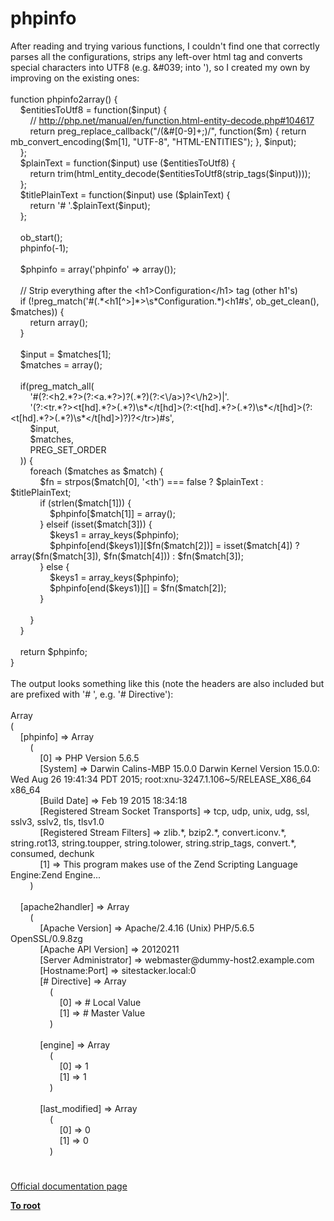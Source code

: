 # phpinfo




<div class="phpcode"><span class="html">
After reading and trying various functions, I couldn&apos;t find one that correctly parses all the configurations, strips any left-over html tag and converts special characters into UTF8 (e.g. &amp;#039; into &apos;), so I created my own by improving on the existing ones:<br><br>function phpinfo2array() {<br>&#xA0; &#xA0; $entitiesToUtf8 = function($input) {<br>&#xA0; &#xA0; &#xA0; &#xA0; // <a href="http://php.net/manual/en/function.html-entity-decode.php#104617" rel="nofollow" target="_blank">http://php.net/manual/en/function.html-entity-decode.php#104617</a><br>&#xA0; &#xA0; &#xA0; &#xA0; return preg_replace_callback(&quot;/(&amp;#[0-9]+;)/&quot;, function($m) { return mb_convert_encoding($m[1], &quot;UTF-8&quot;, &quot;HTML-ENTITIES&quot;); }, $input);<br>&#xA0; &#xA0; };<br>&#xA0; &#xA0; $plainText = function($input) use ($entitiesToUtf8) {<br>&#xA0; &#xA0; &#xA0; &#xA0; return trim(html_entity_decode($entitiesToUtf8(strip_tags($input))));<br>&#xA0; &#xA0; };<br>&#xA0; &#xA0; $titlePlainText = function($input) use ($plainText) {<br>&#xA0; &#xA0; &#xA0; &#xA0; return &apos;# &apos;.$plainText($input);<br>&#xA0; &#xA0; };<br>&#xA0; &#xA0; <br>&#xA0; &#xA0; ob_start();<br>&#xA0; &#xA0; phpinfo(-1);<br>&#xA0; &#xA0; <br>&#xA0; &#xA0; $phpinfo = array(&apos;phpinfo&apos; =&gt; array());<br><br>&#xA0; &#xA0; // Strip everything after the &lt;h1&gt;Configuration&lt;/h1&gt; tag (other h1&apos;s)<br>&#xA0; &#xA0; if (!preg_match(&apos;#(.*&lt;h1[^&gt;]*&gt;\s*Configuration.*)&lt;h1#s&apos;, ob_get_clean(), $matches)) {<br>&#xA0; &#xA0; &#xA0; &#xA0; return array();<br>&#xA0; &#xA0; }<br>&#xA0; &#xA0; <br>&#xA0; &#xA0; $input = $matches[1];<br>&#xA0; &#xA0; $matches = array();<br><br>&#xA0; &#xA0; if(preg_match_all(<br>&#xA0; &#xA0; &#xA0; &#xA0; &apos;#(?:&lt;h2.*?&gt;(?:&lt;a.*?&gt;)?(.*?)(?:&lt;\/a&gt;)?&lt;\/h2&gt;)|&apos;.<br>&#xA0; &#xA0; &#xA0; &#xA0; &apos;(?:&lt;tr.*?&gt;&lt;t[hd].*?&gt;(.*?)\s*&lt;/t[hd]&gt;(?:&lt;t[hd].*?&gt;(.*?)\s*&lt;/t[hd]&gt;(?:&lt;t[hd].*?&gt;(.*?)\s*&lt;/t[hd]&gt;)?)?&lt;/tr&gt;)#s&apos;,<br>&#xA0; &#xA0; &#xA0; &#xA0; $input, <br>&#xA0; &#xA0; &#xA0; &#xA0; $matches, <br>&#xA0; &#xA0; &#xA0; &#xA0; PREG_SET_ORDER<br>&#xA0; &#xA0; )) {<br>&#xA0; &#xA0; &#xA0; &#xA0; foreach ($matches as $match) {<br>&#xA0; &#xA0; &#xA0; &#xA0; &#xA0; &#xA0; $fn = strpos($match[0], &apos;&lt;th&apos;) === false ? $plainText : $titlePlainText;<br>&#xA0; &#xA0; &#xA0; &#xA0; &#xA0; &#xA0; if (strlen($match[1])) {<br>&#xA0; &#xA0; &#xA0; &#xA0; &#xA0; &#xA0; &#xA0; &#xA0; $phpinfo[$match[1]] = array();<br>&#xA0; &#xA0; &#xA0; &#xA0; &#xA0; &#xA0; } elseif (isset($match[3])) {<br>&#xA0; &#xA0; &#xA0; &#xA0; &#xA0; &#xA0; &#xA0; &#xA0; $keys1 = array_keys($phpinfo);<br>&#xA0; &#xA0; &#xA0; &#xA0; &#xA0; &#xA0; &#xA0; &#xA0; $phpinfo[end($keys1)][$fn($match[2])] = isset($match[4]) ? array($fn($match[3]), $fn($match[4])) : $fn($match[3]);<br>&#xA0; &#xA0; &#xA0; &#xA0; &#xA0; &#xA0; } else {<br>&#xA0; &#xA0; &#xA0; &#xA0; &#xA0; &#xA0; &#xA0; &#xA0; $keys1 = array_keys($phpinfo);<br>&#xA0; &#xA0; &#xA0; &#xA0; &#xA0; &#xA0; &#xA0; &#xA0; $phpinfo[end($keys1)][] = $fn($match[2]);<br>&#xA0; &#xA0; &#xA0; &#xA0; &#xA0; &#xA0; }<br><br>&#xA0; &#xA0; &#xA0; &#xA0; }<br>&#xA0; &#xA0; }<br>&#xA0; &#xA0; <br>&#xA0; &#xA0; return $phpinfo;<br>}<br><br>The output looks something like this (note the headers are also included but are prefixed with &apos;# &apos;, e.g. &apos;# Directive&apos;):<br><br>Array<br>(<br>&#xA0; &#xA0; [phpinfo] =&gt; Array<br>&#xA0; &#xA0; &#xA0; &#xA0; (<br>&#xA0; &#xA0; &#xA0; &#xA0; &#xA0; &#xA0; [0] =&gt; PHP Version 5.6.5<br>&#xA0; &#xA0; &#xA0; &#xA0; &#xA0; &#xA0; [System] =&gt; Darwin Calins-MBP 15.0.0 Darwin Kernel Version 15.0.0: Wed Aug 26 19:41:34 PDT 2015; root:xnu-3247.1.106~5/RELEASE_X86_64 x86_64<br>&#xA0; &#xA0; &#xA0; &#xA0; &#xA0; &#xA0; [Build Date] =&gt; Feb 19 2015 18:34:18<br>&#xA0; &#xA0; &#xA0; &#xA0; &#xA0; &#xA0; [Registered Stream Socket Transports] =&gt; tcp, udp, unix, udg, ssl, sslv3, sslv2, tls, tlsv1.0<br>&#xA0; &#xA0; &#xA0; &#xA0; &#xA0; &#xA0; [Registered Stream Filters] =&gt; zlib.*, bzip2.*, convert.iconv.*, string.rot13, string.toupper, string.tolower, string.strip_tags, convert.*, consumed, dechunk<br>&#xA0; &#xA0; &#xA0; &#xA0; &#xA0; &#xA0; [1] =&gt; This program makes use of the Zend Scripting Language Engine:Zend&#xA0;Engine...<br>&#xA0; &#xA0; &#xA0; &#xA0; )<br><br>&#xA0; &#xA0; [apache2handler] =&gt; Array<br>&#xA0; &#xA0; &#xA0; &#xA0; (<br>&#xA0; &#xA0; &#xA0; &#xA0; &#xA0; &#xA0; [Apache Version] =&gt; Apache/2.4.16 (Unix) PHP/5.6.5 OpenSSL/0.9.8zg<br>&#xA0; &#xA0; &#xA0; &#xA0; &#xA0; &#xA0; [Apache API Version] =&gt; 20120211<br>&#xA0; &#xA0; &#xA0; &#xA0; &#xA0; &#xA0; [Server Administrator] =&gt; webmaster@dummy-host2.example.com<br>&#xA0; &#xA0; &#xA0; &#xA0; &#xA0; &#xA0; [Hostname:Port] =&gt; sitestacker.local:0<br>&#xA0; &#xA0; &#xA0; &#xA0; &#xA0; &#xA0; [# Directive] =&gt; Array<br>&#xA0; &#xA0; &#xA0; &#xA0; &#xA0; &#xA0; &#xA0; &#xA0; (<br>&#xA0; &#xA0; &#xA0; &#xA0; &#xA0; &#xA0; &#xA0; &#xA0; &#xA0; &#xA0; [0] =&gt; # Local Value<br>&#xA0; &#xA0; &#xA0; &#xA0; &#xA0; &#xA0; &#xA0; &#xA0; &#xA0; &#xA0; [1] =&gt; # Master Value<br>&#xA0; &#xA0; &#xA0; &#xA0; &#xA0; &#xA0; &#xA0; &#xA0; )<br><br>&#xA0; &#xA0; &#xA0; &#xA0; &#xA0; &#xA0; [engine] =&gt; Array<br>&#xA0; &#xA0; &#xA0; &#xA0; &#xA0; &#xA0; &#xA0; &#xA0; (<br>&#xA0; &#xA0; &#xA0; &#xA0; &#xA0; &#xA0; &#xA0; &#xA0; &#xA0; &#xA0; [0] =&gt; 1<br>&#xA0; &#xA0; &#xA0; &#xA0; &#xA0; &#xA0; &#xA0; &#xA0; &#xA0; &#xA0; [1] =&gt; 1<br>&#xA0; &#xA0; &#xA0; &#xA0; &#xA0; &#xA0; &#xA0; &#xA0; )<br><br>&#xA0; &#xA0; &#xA0; &#xA0; &#xA0; &#xA0; [last_modified] =&gt; Array<br>&#xA0; &#xA0; &#xA0; &#xA0; &#xA0; &#xA0; &#xA0; &#xA0; (<br>&#xA0; &#xA0; &#xA0; &#xA0; &#xA0; &#xA0; &#xA0; &#xA0; &#xA0; &#xA0; [0] =&gt; 0<br>&#xA0; &#xA0; &#xA0; &#xA0; &#xA0; &#xA0; &#xA0; &#xA0; &#xA0; &#xA0; [1] =&gt; 0<br>&#xA0; &#xA0; &#xA0; &#xA0; &#xA0; &#xA0; &#xA0; &#xA0; )</span>
</div>
  

#

[Official documentation page](https://www.php.net/manual/en/function.phpinfo.php)

**[To root](/)**